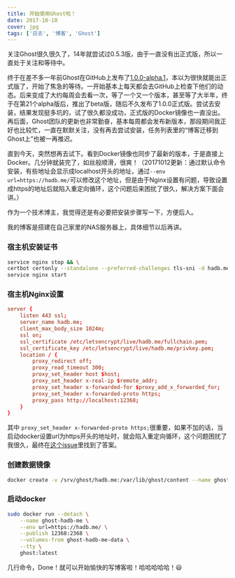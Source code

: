 ```yaml
---
title: 开始使用Ghost啦！
date: 2017-10-10
cover: jpg
tags: ['日志', '博客', 'Ghost']
---
```


关注Ghost很久很久了，14年就尝试过0.5.3版，由于一直没有出正式版，所以一直处于关注和等待中。

终于在差不多一年前Ghost在GitHub上发布了[1.0.0-alpha.1](https://github.com/TryGhost/Ghost/releases/tag/1.0.0-alpha.1)，本以为很快就能出正式版了，开始了焦急的等待。一开始基本上每天都会去GitHub上检查下他们的动态。后来变成了大约每周会去看一次，等了一个又一个版本，甚至等了大半年，终于在第21个alpha版后，推出了beta版，随后不久发布了1.0.0正式版。尝试去安装，结果发现挺多坑的，试了很久都没成功，正式版的Docker镜像也一直没出。再后面，Ghost团队的更新也非常勤奋，基本每周都会发布新版本，那段期间我正好也比较忙，一直在默默关注，没有再去尝试安装，任务列表里的“博客迁移到Ghost上”也被一再推迟。

直到今天，突然想再去试下。看到Docker镜像也同步了最新的版本，于是直接上Docker。几分钟就装完了，如丝般顺滑，很爽！（20171012更新：通过默认命令安装，有些地址会显示成localhost开头的地址，通过`--env url=https://hadb.me/`可以修改这个地址，但是由于Nginx设置有问题，导致设置成https的地址后就陷入重定向循环，这个问题后来困扰了很久，解决方案下面会讲。）

作为一个技术博主，我觉得还是有必要把安装步骤写一下，方便后人。

我的博客是搭建在自己家里的NAS服务器上，具体细节以后再讲。

### 宿主机安装证书
```bash
service nginx stop && \
certbot certonly --standalone --preferred-challenges tls-sni -d hadb.me && \
service nginx start
```

### 宿主机Nginx设置
```conf
server {
    listen 443 ssl;
    server_name hadb.me;
    client_max_body_size 1024m;
    ssl on;
    ssl_certificate /etc/letsencrypt/live/hadb.me/fullchain.pem;
    ssl_certificate_key /etc/letsencrypt/live/hadb.me/privkey.pem;
    location / {
        proxy_redirect off;
        proxy_read_timeout 300;
        proxy_set_header host $host;
        proxy_set_header x-real-ip $remote_addr;
        proxy_set_header x-forwarded-for $proxy_add_x_forwarded_for;
        proxy_set_header x-forwarded-proto https;
        proxy_pass http://localhost:12368;
    }
}
```

其中 `proxy_set_header x-forwarded-proto https;`很重要，如果不加的话，当启动docker设置url为https开头的地址时，就会陷入重定向循环，这个问题困扰了我很久，最终在[这个issue](https://github.com/TryGhost/Ghost/issues/2796)里找到了答案。

### 创建数据镜像
```bash
docker create -v /srv/ghost/hadb.me:/var/lib/ghost/content --name ghost-hadb-me-data ubuntu:16.04
```

### 启动docker
```bash
sudo docker run --detach \
    --name ghost-hadb-me \
    --env url=https://hadb.me/ \
    --publish 12368:2368 \
    --volumes-from ghost-hadb-me-data \
    --tty \
    ghost:latest
```

几行命令，Done！就可以开始愉快的写博客啦！哈哈哈哈哈！😃
